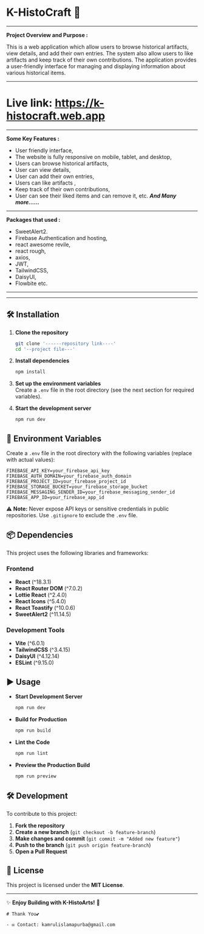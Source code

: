 # K-HistoCraft 🏰

---------------------
**Project Overview and  Purpose :**

This is a web application which allow users to browse historical artifacts, view details, and add their own entries. The system also allow users to like artifacts and keep track of their own contributions. The application provides a user-friendly interface for managing and displaying information about various historical items.

--------------

# Live link: https://k-histocraft.web.app

--------------

**Some Key Features :**
- User friendly interface,
- The website is fully responsive on mobile, tablet, and desktop,
- Users can browse historical artifacts,
- User can view details, 
- User can add their own entries,
- Users can like artifacts ,
- Keep track of their own contributions,
- User can see their liked items and can remove it, etc.  ***And Many more......***

-------------------------

**Packages that used :**
- SweetAlert2.
- Firebase Authentication and hosting,
- react awesome revile,
- react rough,
- axios,
- JWT,
- TailwindCSS,
- DaisyUI,
- Flowbite etc.
--------------

-------------------------------


## 🛠 Installation  

1. **Clone the repository**  
   ```sh
   git clone '------repository link----'
   cd '--project file---'
   ```

2. **Install dependencies**  
   ```sh
   npm install
   ```

3. **Set up the environment variables**  
   Create a `.env` file in the root directory (see the next section for required variables).

4. **Start the development server**  
   ```sh
   npm run dev
   ```

## 🔧 Environment Variables  

Create a `.env` file in the root directory with the following variables (replace with actual values):  

```plaintext
FIREBASE_API_KEY=your_firebase_api_key
FIREBASE_AUTH_DOMAIN=your_firebase_auth_domain
FIREBASE_PROJECT_ID=your_firebase_project_id
FIREBASE_STORAGE_BUCKET=your_firebase_storage_bucket
FIREBASE_MESSAGING_SENDER_ID=your_firebase_messaging_sender_id
FIREBASE_APP_ID=your_firebase_app_id
```

⚠ **Note:** Never expose API keys or sensitive credentials in public repositories. Use `.gitignore` to exclude the `.env` file.

## 📦 Dependencies  

This project uses the following libraries and frameworks:

### Frontend  

- **React** (^18.3.1)  
- **React Router DOM** (^7.0.2)  
- **Lottie React** (^2.4.0)  
- **React Icons** (^5.4.0)  
- **React Toastify** (^10.0.6)  
- **SweetAlert2** (^11.14.5)  

### Development Tools  

- **Vite** (^6.0.1)  
- **TailwindCSS** (^3.4.15)  
- **DaisyUI** (^4.12.14)  
- **ESLint** (^9.15.0)  

## ▶ Usage  

- **Start Development Server**  
  ```sh
  npm run dev
  ```

- **Build for Production**  
  ```sh
  npm run build
  ```

- **Lint the Code**  
  ```sh
  npm run lint
  ```

- **Preview the Production Build**  
  ```sh
  npm run preview
  ```

## 🛠 Development  

To contribute to this project:

1. **Fork the repository**  
2. **Create a new branch** (`git checkout -b feature-branch`)  
3. **Make changes and commit** (`git commit -m "Added new feature"`)  
4. **Push to the branch** (`git push origin feature-branch`)  
5. **Open a Pull Request**  

## 📜 License  

This project is licensed under the **MIT License**.  

---

✨ **Enjoy Building with K-HistoArts!** 🚀

```
# Thank You💕

- ✉ Contact: kamrulislamapurba@gmail.com


